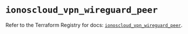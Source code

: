 # `ionoscloud_vpn_wireguard_peer`

Refer to the Terraform Registry for docs: [`ionoscloud_vpn_wireguard_peer`](https://registry.terraform.io/providers/ionos-cloud/ionoscloud/6.5.6/docs/resources/vpn_wireguard_peer).
